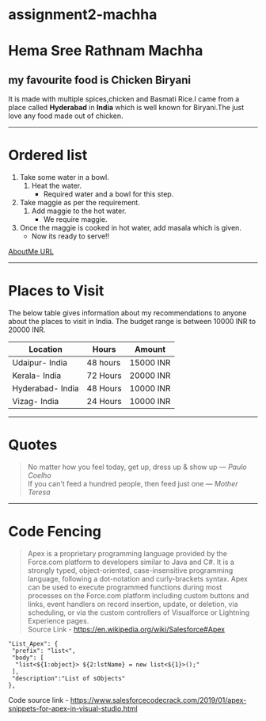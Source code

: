 # assignment2-machha
# Hema Sree Rathnam Machha
## my favourite food is Chicken Biryani  

It is made with multiple spices,chicken and Basmati Rice.I came from a place called **Hyderabad** in **India** which is well known for Biryani.The just love any food made out of chicken.

--------
# Ordered list    

1. Take some water in a bowl.
    1. Heat the water.
        - Required water and a bowl for this step.
2. Take maggie as per the requirement.
    1. Add maggie to the hot water.
        - We require maggie.
3. Once the maggie is cooked in hot water, add masala which is given.
    - Now its ready to serve!!  

[AboutMe URL](AboutMe.md)

------  
# Places to Visit
The below table gives information about my recommendations to anyone about the places to visit in India. The budget range is between 10000 INR to 20000 INR.  

| Location         | Hours    | Amount    |
|------------------|----------|-----------|
| Udaipur- India   | 48 hours | 15000 INR |
| Kerala- India    | 72 Hours | 20000 INR |
| Hyderabad- India | 48 Hours | 10000 INR |
| Vizag- India     | 24 Hours | 10000 INR |  
---------
# Quotes
> No matter how you feel today, get up, dress up & show up  ― *Paulo Coelho*  
> If you can't feed a hundred people, then feed just one  ― *Mother Teresa*  
---------
# Code Fencing
> Apex is a proprietary programming language provided by the Force.com platform to developers similar to Java and C#. It is a strongly typed, object-oriented, case-insensitive programming language, following a dot-notation and curly-brackets syntax. Apex can be used to execute programmed functions during most processes on the Force.com platform including custom buttons and links, event handlers on record insertion, update, or deletion, via scheduling, or via the custom controllers of Visualforce or Lightning Experience pages.  
Source Link - <https://en.wikipedia.org/wiki/Salesforce#Apex>  

``` 
"List_Apex": {
 "prefix": "list<",
 "body": [
  "list<${1:object}> ${2:lstName} = new list<${1}>();"
 ],
 "description":"List of sObjects"
},
```  

Code source link - <https://www.salesforcecodecrack.com/2019/01/apex-snippets-for-apex-in-visual-studio.html>